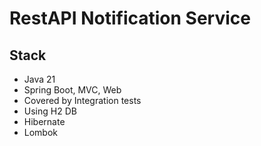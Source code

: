 # RestAPI Notification Service
## Stack
- Java 21
- Spring Boot, MVC, Web
- Covered by Integration tests
- Using H2 DB
- Hibernate
- Lombok
